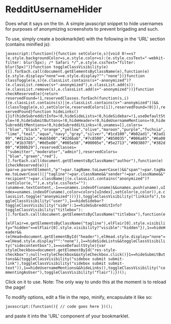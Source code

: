 # RedditUsernameHider

Does what it says on the tin. A simple javascript snippet to hide usernames for purposes of anonymizing screenshots to prevent brigading and such.

To use, simply create a bookmark(let) with the following in the 'URL' section (contains minified js):

`javascript:(function(){function setColor(e,s){void 0!==s?(e.style.backgroundColor=s,e.style.color=s):(e.style.cssText="-webkit-filter: blur(5px); /* Safari */",e.style.cssText="filter: blur(5px)")}function toggleClassVisibility(e){[].forEach.call(document.getElementsByClassName(e),function(e){e.style.display="none"==e.style.display?"":"none"})}function classToggle(e,s){e.classList.contains(s+"-anonymized")?(e.classList.remove(s+"-anonymized"),e.classList.add(s)):(e.classList.remove(s),e.classList.add(s+"-anonymized"))}function checkReserved(e){return reservedFound=!1,reservedClasses.forEach(function(s,i){(e.classList.contains(s)||e.classList.contains(s+"-anonymized"))&&(classToggle(e,s),setColor(e,reservedColors[i]),reservedFound=!0)}),reservedFound}function hideLinks(){}if(hideSubredditInfo=!0,hideSideLists=!0,hideSidebar=!1,useDefaultStyle=!0,hideSubmitButtons=!0,hideHeader=!0,hideUsernameMentions=!0,hideSubredditMentions=!0,hideSubredditLinks=!0,unames=[],colors=["blue","black","orange","yellow","olive","maroon","purple","fuchsia","lime","teal","aqua","navy","gray","silver","#1cd100","#b02ad1","#2ad199","#d12a2a","#ab5b00","#226bab","#7c8500","#850035","#006a85","#6a0085","#1b3785","#0d5e00","#005e58","#00005e","#5e2713","#003807","#382d00","#380b29"],reservedClasses=["submitter","moderator","admin"],reservedColors=["blue","green","red"],[].forEach.call(document.getElementsByClassName("author"),function(e){checkReserved(e)||(par=e.parentElement,"p"!=par.tagName.toLowerCase()&&"span"!=par.tagName.toLowerCase()||"tagline"!=par.className&&"sender"!=par.className&&"recipient"!=par.className||(e.classList.contains("anonymized")?(setColor(e,""),e.style.cssText=""):(uname=e.textContent,-1===unames.indexOf(uname)&&unames.push(uname),uIndex=unames.indexOf(uname),color=colors[uIndex],setColor(e,color)),e.classList.toggle("anonymized")))}),toggleClassVisibility("linkinfo"),toggleClassVisibility("user"),1==hideSidebar?toggleClassVisibility("side"):1==hideSubredditInfo?toggleClassVisibility("titlebox"):[].forEach.call(document.getElementsByClassName("titlebox"),function(e){elFlair=e.getElementsByClassName("tagline"),elFlair[0].style.visibility="hidden"==elFlair[0].style.visibility?"visible":"hidden"}),1==hideHeader&&(elHead=document.getElementById("header"),elHead.style.display="none"==elHead.style.display?"":"none"),1==hideSideLists&&toggleClassVisibility("sidecontentbox"),1==useDefaultStyle){var styleCheckbox=document.getElementById("res-style-checkbox");null!=styleCheckbox&&styleCheckbox.click()}1==hideSubmitButtons&&(toggleClassVisibility("sidebox submit submit-link"),toggleClassVisibility("sidebox submit submit-text")),1==hideUsernameMentions&&hideLinks(),toggleClassVisibility("commentingAsUser"),toggleClassVisibility("flair");})();`

Click on it to use. Note: The only way to undo this at the moment is to reload the page!

To modify options, edit a file in the repo, minify, encapsulate it like so:

`javascript:(function(){ // code goes here })();`

and paste it into the 'URL' component of your bookmarklet.
